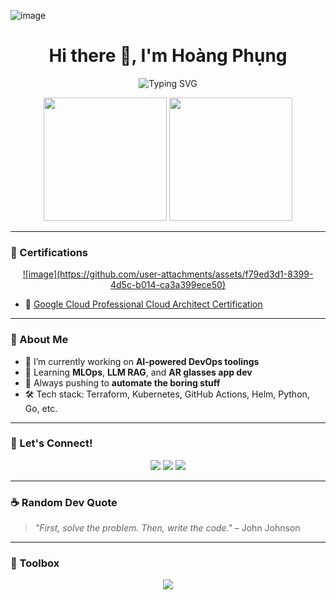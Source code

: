 ![image](https://github.com/user-attachments/assets/713ecbe1-da2b-4235-8458-b0bdb57ccafc)<h1 align="center">Hi there 👋, I'm Hoàng Phụng</h1>

<p align="center">
  <img src="https://readme-typing-svg.demolab.com?font=Fira+Code&weight=500&size=22&pause=1000&color=F75C7E&center=true&vCenter=true&width=435&lines=DevOps+%7C+Kubernetes+%7C+AI+Infra;Lover+of+Automation+%26+Open+Source;I+build+infra+so+you+don't+have+to" alt="Typing SVG" />
</p>

<p align="center">
  <img height="197" src="https://github-readme-stats-bqhz.vercel.app/api?username=hphun9&show_icons=true&hide_border=true&theme=dracula&count_private=true">
  <img height="197" src="https://github-readme-stats.vercel.app/api/top-langs/?username=hphun9&size_weight=0.1&count_weight=0.9&hide_border=true&layout=compact&theme=dracula&langs_count=10">
</p>

---

### 📜 Certifications

<p align="center">
  <a href="https://www.credly.com/badges/385ad763-174f-4542-b59b-3acaf132a5ab/public_url" target="_blank">
   ![image](https://github.com/user-attachments/assets/f79ed3d1-8399-4d5c-b014-ca3a399ece50)

  </a>
</p>

- 🏅 [Google Cloud Professional Cloud Architect Certification](https://www.credly.com/badges/385ad763-174f-4542-b59b-3acaf132a5ab/public_url)
---

### 🧠 About Me
- 🔭 I’m currently working on **AI-powered DevOps toolings**
- 🌱 Learning **MLOps**, **LLM RAG**, and **AR glasses app dev**
- 🚀 Always pushing to **automate the boring stuff**
- 🛠️ Tech stack: Terraform, Kubernetes, GitHub Actions, Helm, Python, Go, etc.

---

### 🚀 Let's Connect!

<p align="center">
  <a href="https://github.com/hphun9"><img src="https://img.shields.io/github/followers/hphun9?label=Follow&style=social" /></a>
  <a href="https://linkedin.com/in/hphun9"><img src="https://img.shields.io/badge/LinkedIn-%230077B5?style=flat&logo=linkedin&logoColor=white" /></a>
  <a href="mailto:your.email@example.com"><img src="https://img.shields.io/badge/Email-D14836?style=flat&logo=gmail&logoColor=white" /></a>
</p>

---

### ☕ Random Dev Quote
> *"First, solve the problem. Then, write the code."* – John Johnson

---

### 🧰 Toolbox

<p align="center">
  <img src="https://skillicons.dev/icons?i=aws,gcp,kubernetes,docker,terraform,githubactions,python,go,linux,helm,vscode" />
</p>

